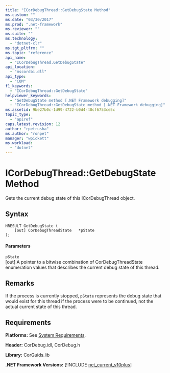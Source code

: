 ```yaml
---
title: "ICorDebugThread::GetDebugState Method"
ms.custom: ""
ms.date: "03/30/2017"
ms.prod: ".net-framework"
ms.reviewer: ""
ms.suite: ""
ms.technology: 
  - "dotnet-clr"
ms.tgt_pltfrm: ""
ms.topic: "reference"
api_name: 
  - "ICorDebugThread.GetDebugState"
api_location: 
  - "mscordbi.dll"
api_type: 
  - "COM"
f1_keywords: 
  - "ICorDebugThread::GetDebugState"
helpviewer_keywords: 
  - "GetDebugState method [.NET Framework debugging]"
  - "ICorDebugThread::GetDebugState method [.NET Framework debugging]"
ms.assetid: 9be27b0c-1d99-4722-b0d4-40cf6753ce5c
topic_type: 
  - "apiref"
caps.latest.revision: 12
author: "rpetrusha"
ms.author: "ronpet"
manager: "wpickett"
ms.workload: 
  - "dotnet"
---
```

# ICorDebugThread::GetDebugState Method
Gets the current debug state of this ICorDebugThread object.  
  
## Syntax  
  
```  
HRESULT GetDebugState (  
    [out] CorDebugThreadState   *pState  
);  
```  
  
#### Parameters  
 `pState`  
 [out] A pointer to a bitwise combination of CorDebugThreadState enumeration values that describes the current debug state of this thread.  
  
## Remarks  
 If the process is currently stopped, `pState` represents the debug state that would exist for this thread if the process were to be continued, not the actual current state of this thread.  
  
## Requirements  
 **Platforms:** See [System Requirements](../../../../docs/framework/get-started/system-requirements.md).  
  
 **Header:** CorDebug.idl, CorDebug.h  
  
 **Library:** CorGuids.lib  
  
 **.NET Framework Versions:** [!INCLUDE [net_current_v10plus](../../../../includes/net-current-v10plus-md.md)]
